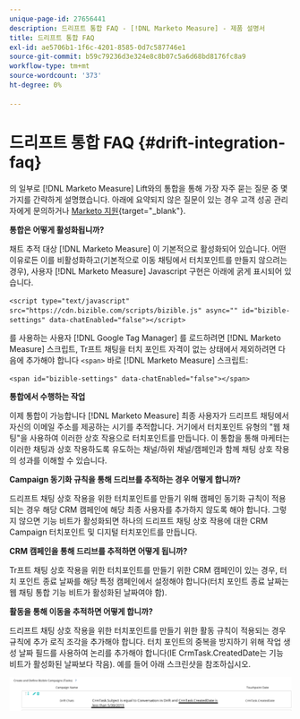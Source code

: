 ```yaml
---
unique-page-id: 27656441
description: 드리프트 통합 FAQ - [!DNL Marketo Measure] - 제품 설명서
title: 드리프트 통합 FAQ
exl-id: ae5706b1-1f6c-4201-8585-0d7c587746e1
source-git-commit: b59c79236d3e324e8c8b07c5a6d68bd8176fc8a9
workflow-type: tm+mt
source-wordcount: '373'
ht-degree: 0%

---
```


# 드리프트 통합 FAQ {#drift-integration-faq}

의 일부로 [!DNL Marketo Measure] Lift와의 통합을 통해 가장 자주 묻는 질문 중 몇 가지를 간략하게 설명했습니다. 아래에 요약되지 않은 질문이 있는 경우 고객 성공 관리자에게 문의하거나 [Marketo 지원](https://nation.marketo.com/t5/support/ct-p/Support){target="_blank"}.

**통합은 어떻게 활성화됩니까?**

채트 추적 대상 [!DNL Marketo Measure] 이 기본적으로 활성화되어 있습니다. 어떤 이유로든 이를 비활성화하고(기본적으로 이동 채팅에서 터치포인트를 만들지 않으려는 경우), 사용자 [!DNL Marketo Measure] Javascript 구현은 아래에 굵게 표시되어 있습니다.

`<script type="text/javascript" src="https://cdn.bizible.com/scripts/bizible.js" async="" id="bizible-settings" data-chatEnabled="false"></script>`

를 사용하는 사용자 [!DNL Google Tag Manager] 를 로드하려면 [!DNL Marketo Measure] 스크립트, Tr프트 채팅을 터치 포인트 자격이 없는 상태에서 제외하려면 다음에 추가해야 합니다 `<span>` 바로 [!DNL Marketo Measure] 스크립트:

`<span id="bizible-settings" data-chatEnabled="false"></span>`

**통합에서 수행하는 작업**

이제 통합이 가능합니다 [!DNL Marketo Measure] 최종 사용자가 드리프트 채팅에서 자신의 이메일 주소를 제공하는 시기를 추적합니다. 거기에서 터치포인트 유형의 &quot;웹 채팅&quot;을 사용하여 이러한 상호 작용으로 터치포인트를 만듭니다. 이 통합을 통해 마케터는 이러한 채팅과 상호 작용하도록 유도하는 채널/하위 채널/캠페인과 함께 채팅 상호 작용의 성과를 이해할 수 있습니다.

**Campaign 동기화 규칙을 통해 드리브를 추적하는 경우 어떻게 합니까?**

드리프트 채팅 상호 작용을 위한 터치포인트를 만들기 위해 캠페인 동기화 규칙이 적용되는 경우 해당 CRM 캠페인에 해당 최종 사용자를 추가하지 않도록 해야 합니다. 그렇지 않으면 기능 비트가 활성화되면 하나의 드리프트 채팅 상호 작용에 대한 CRM Campaign 터치포인트 및 디지털 터치포인트를 만듭니다.

**CRM 캠페인을 통해 드리브를 추적하면 어떻게 됩니까?**

Tr프트 채팅 상호 작용을 위한 터치포인트를 만들기 위한 CRM 캠페인이 있는 경우, 터치 포인트 종료 날짜를 해당 특정 캠페인에서 설정해야 합니다(터치 포인트 종료 날짜는 웹 채팅 통합 기능 비트가 활성화된 날짜여야 함).

**활동을 통해 이동을 추적하면 어떻게 합니까?**

드리프트 채팅 상호 작용을 위한 터치포인트를 만들기 위한 활동 규칙이 적용되는 경우 규칙에 추가 로직 조각을 추가해야 합니다. 터치 포인트의 중복을 방지하기 위해 작업 생성 날짜 필드를 사용하여 논리를 추가해야 합니다(IE CrmTask.CreatedDate는 기능 비트가 활성화된 날짜보다 작음). 예를 들어 아래 스크린샷을 참조하십시오.

![](assets/activity-rule-drift.png)
